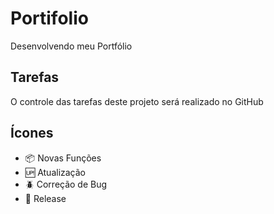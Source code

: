 # Portifolio
Desenvolvendo meu Portfólio

## Tarefas

O controle das tarefas deste projeto será realizado no GitHub

## Ícones

- :package: Novas Funções
- :up: Atualização
- :beetle: Correção de Bug
- :checkered_flag: Release